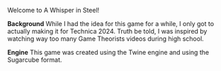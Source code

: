 Welcome to A Whisper in Steel! 

**Background**
While I had the idea for this game for a while, I only got to actually making it for Technica 2024. Truth be told, I was inspired by watching way too many Game Theorists
videos during high school.

**Engine**
This game was created using the Twine engine and using the Sugarcube format. 

